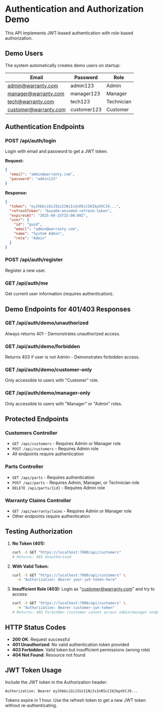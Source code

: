 # Authentication and Authorization Demo

This API implements JWT-based authentication with role-based authorization.

## Demo Users

The system automatically creates demo users on startup:

| Email | Password | Role |
|-------|----------|------|
| admin@warranty.com | admin123 | Admin |
| manager@warranty.com | manager123 | Manager |
| tech@warranty.com | tech123 | Technician |
| customer@warranty.com | customer123 | Customer |

## Authentication Endpoints

### POST /api/auth/login
Login with email and password to get a JWT token.

**Request:**
```json
{
  "email": "admin@warranty.com",
  "password": "admin123"
}
```

**Response:**
```json
{
  "token": "eyJhbGciOiJIUzI1NiIsInR5cCI6IkpXVCJ9...",
  "refreshToken": "base64-encoded-refresh-token",
  "expiresAt": "2025-09-25T15:00:00Z",
  "user": {
    "id": "guid",
    "email": "admin@warranty.com",
    "name": "System Admin",
    "role": "Admin"
  }
}
```

### POST /api/auth/register
Register a new user.

### GET /api/auth/me
Get current user information (requires authentication).

## Demo Endpoints for 401/403 Responses

### GET /api/auth/demo/unauthorized
Always returns 401 - Demonstrates unauthorized access.

### GET /api/auth/demo/forbidden
Returns 403 if user is not Admin - Demonstrates forbidden access.

### GET /api/auth/demo/customer-only
Only accessible to users with "Customer" role.

### GET /api/auth/demo/manager-only
Only accessible to users with "Manager" or "Admin" roles.

## Protected Endpoints

### Customers Controller
- `GET /api/customers` - Requires Admin or Manager role
- `POST /api/customers` - Requires Admin role
- All endpoints require authentication

### Parts Controller
- `GET /api/parts` - Requires authentication
- `POST /api/parts` - Requires Admin, Manager, or Technician role
- `DELETE /api/parts/{id}` - Requires Admin role

### Warranty Claims Controller
- `GET /api/warrantyclaims` - Requires Admin or Manager role
- Other endpoints require authentication

## Testing Authorization

1. **No Token (401):**
   ```bash
   curl -X GET "https://localhost:7000/api/customers"
   # Returns: 401 Unauthorized
   ```

2. **With Valid Token:**
   ```bash
   curl -X GET "https://localhost:7000/api/customers" \
     -H "Authorization: Bearer your-jwt-token-here"
   ```

3. **Insufficient Role (403):**
   Login as "customer@warranty.com" and try to access:
   ```bash
   curl -X GET "https://localhost:7000/api/customers" \
     -H "Authorization: Bearer customer-jwt-token"
   # Returns: 403 Forbidden (customer cannot access admin/manager endpoints)
   ```

## HTTP Status Codes

- **200 OK**: Request successful
- **401 Unauthorized**: No valid authentication token provided
- **403 Forbidden**: Valid token but insufficient permissions (wrong role)
- **404 Not Found**: Resource not found

## JWT Token Usage

Include the JWT token in the Authorization header:
```
Authorization: Bearer eyJhbGciOiJIUzI1NiIsInR5cCI6IkpXVCJ9...
```

Tokens expire in 1 hour. Use the refresh token to get a new JWT token without re-authenticating.
